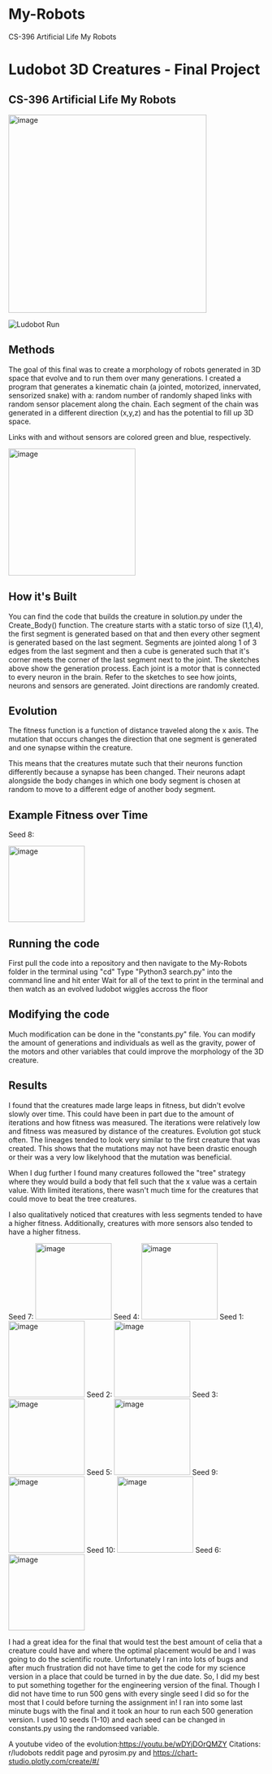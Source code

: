 # My-Robots
CS-396 Artificial Life My Robots
# Ludobot 3D Creatures - Final Project
## CS-396 Artificial Life My Robots

<img width="390" alt="image" src="https://user-images.githubusercontent.com/58791683/220250901-f95cc504-c984-48c0-9c22-c7510018b7ea.png">

![Ludobot Run](https://user-images.githubusercontent.com/58791683/225212449-b25ad632-ef91-43de-9da0-91e3e77b78fa.gif)

## Methods
The goal of this final was to create a morphology of robots generated in 3D space that evolve and to run them over many generations. I created a program that generates a kinematic chain (a jointed, motorized, innervated, sensorized snake) with a: random number of randomly shaped links with random sensor placement along the chain. Each segment of the chain was generated in a different direction (x,y,z) and has the potential to fill up 3D space.

Links with and without sensors are colored green and blue, respectively.

<img width="250" alt="image" src="https://user-images.githubusercontent.com/58791683/225210192-e094884f-f173-47b8-9154-000bf96963ef.png">


## How it's Built
You can find the code that builds the creature in solution.py under the Create_Body() function. The creature starts with a static torso of size (1,1,4), the first segment is generated based on that and then every other segment is generated based on the last segment. Segments are jointed along 1 of 3 edges from the last segment and then a cube is generated such that it's corner meets the corner of the last segment next to the joint. The sketches above show the generation process. Each joint is a motor that is connected to every neuron in the brain. Refer to the sketches to see how joints, neurons and sensors are generated. Joint directions are randomly created.

## Evolution
The fitness function is a function of distance traveled along the x axis. The mutation that occurs changes the direction that one segment is generated and one synapse within the creature.

This means that the creatures mutate such that their neurons function differently because a synapse has been changed. Their neurons adapt alongside the body changes in which one body segment is chosen at random to move to a different edge of another body segment.

## Example Fitness over Time
Seed 8:

<img width="150" alt="image" src=https://user-images.githubusercontent.com/58791683/225201675-c7b00d62-96e1-4bb3-86ae-1beb4baeb35a.png>


## Running the code
First pull the code into a repository and then navigate to the My-Robots folder in the terminal using "cd"
Type "Python3 search.py" into the command line and hit enter
Wait for all of the text to print in the terminal and then watch as an evolved ludobot wiggles accross the floor

## Modifying the code
Much modification can be done in the "constants.py" file. You can modify the amount of generations and individuals as well as the gravity, power of the motors and other variables that could improve the morphology of the 3D creature. 

## Results
I found that the creatures made large leaps in fitness, but didn't evolve slowly over time. This could have been in part due to the amount of iterations and how fitness was measured. The iterations were relatively low and fitness was measured by distance of the creatures. Evolution got stuck often. The lineages tended to look very similar to the first creature that was created. This shows that the mutations may not have been drastic enough or their was a very low likelyhood that the mutation was beneficial. 

When I dug further I found many creatures followed the "tree" strategy where they would build a body that fell such that the x value was a certain value. With limited iterations, there wasn't much time for the creatures that could move to beat the tree creatures. 

I also qualitatively noticed that creatures with less segments tended to have a higher fitness. Additionally, creatures with more sensors also tended to have a higher fitness.

Seed 7:
<img width="150" alt="image" src=https://user-images.githubusercontent.com/58791683/225202853-4c93c7a6-333f-40d4-984b-79f5cfdf699d.png>
Seed 4:
<img width="150" alt="image" src=https://user-images.githubusercontent.com/58791683/225202900-f4a41ee8-8e70-4b79-b73f-8210e28d13ec.png>
Seed 1:
<img width="150" alt="image" src=https://user-images.githubusercontent.com/58791683/225202954-b9b3fdbc-2874-4edf-86f5-b26b67393c5c.png>
Seed 2:
<img width="150" alt="image" src=https://user-images.githubusercontent.com/58791683/225202972-8d3749a6-3862-4eec-808b-6f96333643fb.png>
Seed 3:
<img width="150" alt="image" src=https://user-images.githubusercontent.com/58791683/225203013-76ef0056-1c39-4caa-8582-45f14e809a97.png>
Seed 5:
<img width="150" alt="image" src=https://user-images.githubusercontent.com/58791683/225202996-cdc7e2ba-b86c-4d0e-b195-c608346065f0.png>
Seed 9:
<img width="150" alt="image" src=https://user-images.githubusercontent.com/58791683/225202926-ef58629d-dffb-47fd-810d-63453a0f1bdb.png>
Seed 10:
<img width="150" alt="image" src=https://user-images.githubusercontent.com/58791683/225203040-2c289a44-514c-4894-b986-33b4ceacab55.png>
Seed 6:
<img width="150" alt="image" src=https://user-images.githubusercontent.com/58791683/225203055-4b125259-ae8c-4d31-96ae-f57efe5c39a2.png>

I had a great idea for the final that would test the best amount of celia that a creature could have and where the optimal placement would be and I was going to do the scientific route. Unfortunately I ran into lots of bugs and after much frustration did not have time to get the code for my science version in a place that could be turned in by the due date. So, I did my best to put something together for the engineering version of the final. Though I did not have time to run 500 gens with every single seed I did so for the most that I could before turning the assignment in! I ran into some last minute bugs with the final and it took an hour to run each 500 generation version. I used 10 seeds (1-10) and each seed can be changed in constants.py using the randomseed variable.

A youtube video of the evolution:https://youtu.be/wDYjDOrQMZY
Citations: r/ludobots reddit page and pyrosim.py and https://chart-studio.plotly.com/create/#/
